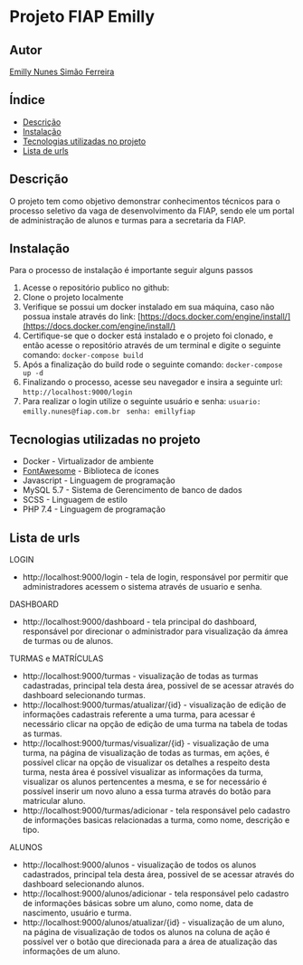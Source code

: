 # Projeto FIAP Emilly
## Autor
[Emilly Nunes Simão Ferreira](www.linkedin.com/in/emilly-nunes)

## Índice
- [Descrição](#descrição)
- [Instalação](#instalação)
- [Tecnologias utilizadas no projeto](#tecnologias-utilizadas-no-projeto)
- [Lista de urls](#lista-de-urls)

## Descrição
O projeto tem como objetivo demonstrar conhecimentos técnicos para o processo seletivo da vaga de desenvolvimento da FIAP, sendo ele um portal de administração de alunos e turmas para a secretaria da FIAP.

## Instalação
Para o processo de instalação é importante seguir alguns passos
1. Acesse o repositório publico no github:
2. Clone o projeto localmente
3. Verifique se possui um docker instalado em sua máquina, caso não possua instale através do link: [https://docs.docker.com/engine/install/](https://docs.docker.com/engine/install/)
4. Certifique-se que o docker está instalado e o projeto foi clonado, e então acesse o repositório através de um terminal e digite o seguinte comando:
`docker-compose build`
5. Após a finalização do build rode o seguinte comando:
`docker-compose up -d `
6. Finalizando o processo, acesse seu navegador e insira a seguinte url:
`http://localhost:9000/login`
7. Para realizar o login utilize o seguinte usuário e senha:
`usuario: emilly.nunes@fiap.com.br `
`senha: emillyfiap`

## Tecnologias utilizadas no projeto
* Docker - Virtualizador de ambiente
* [FontAwesome](https://fontawesome.com/icons) - Biblioteca de ícones
* Javascript - Linguagem de programação
* MySQL 5.7 - Sistema de Gerencimento de banco de dados
* SCSS - Linguagem de estilo
* PHP 7.4 - Linguagem de programação


## Lista de urls

LOGIN

- http://localhost:9000/login - tela de login, responsável por permitir que administradores acessem o sistema através de usuario e senha.

DASHBOARD
- http://localhost:9000/dashboard - tela principal do dashboard, responsável por direcionar o administrador para visualização da ámrea de turmas ou de alunos.

TURMAS e MATRÍCULAS

- http://localhost:9000/turmas - visualização de todas as turmas cadastradas, principal tela desta área, possivel de se acessar através do dashboard selecionando turmas.
- http://localhost:9000/turmas/atualizar/{id} - visualização de edição de informações cadastrais referente a uma turma, para acessar é necessário clicar na opção de edição de uma turma na tabela de todas as turmas.
- http://localhost:9000/turmas/visualizar/{id} - visualização de uma turma, na página de visualização de todas as turmas, em ações, é possível clicar na opção de visualizar os detalhes a respeito desta turma, nesta área é possível visualizar as informações da turma, visualizar os alunos pertencentes a mesma, e se for necessário é possível inserir um novo aluno a essa turma através do botão para matricular aluno.
- http://localhost:9000/turmas/adicionar - tela responsável pelo cadastro de informações basicas relacionadas a turma, como nome, descrição e tipo.

ALUNOS

- http://localhost:9000/alunos - visualização de todos os alunos cadastrados, principal tela desta área,
possivel de se acessar através do dashboard selecionando alunos.
- http://localhost:9000/alunos/adicionar - tela responsável pelo cadastro de informações básicas sobre um aluno, como nome, data de nascimento, usuário e turma.
- http://localhost:9000/alunos/atualizar/{id} - visualização de um aluno, na página de visualização de todos os alunos na coluna de ação é possível ver o botão que direcionada para a área de atualização das informações de um aluno.
